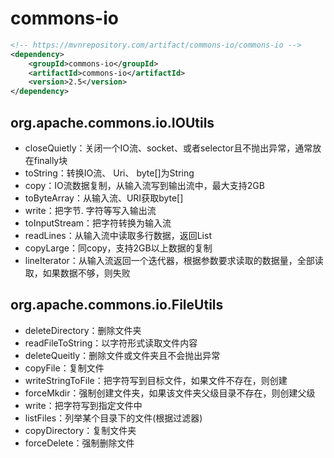 # commons-io

```xml
<!-- https://mvnrepository.com/artifact/commons-io/commons-io -->
<dependency>
    <groupId>commons-io</groupId>
    <artifactId>commons-io</artifactId>
    <version>2.5</version>
</dependency>
```

## org.apache.commons.io.IOUtils

- closeQuietly：关闭一个IO流、socket、或者selector且不抛出异常，通常放在finally块
- toString：转换IO流、 Uri、 byte[]为String
- copy：IO流数据复制，从输入流写到输出流中，最大支持2GB
- toByteArray：从输入流、URI获取byte[]
- write：把字节. 字符等写入输出流
- toInputStream：把字符转换为输入流
- readLines：从输入流中读取多行数据，返回List<String>
- copyLarge：同copy，支持2GB以上数据的复制
- lineIterator：从输入流返回一个迭代器，根据参数要求读取的数据量，全部读取，如果数据不够，则失败

## org.apache.commons.io.FileUtils

- deleteDirectory：删除文件夹
- readFileToString：以字符形式读取文件内容
- deleteQueitly：删除文件或文件夹且不会抛出异常
- copyFile：复制文件
- writeStringToFile：把字符写到目标文件，如果文件不存在，则创建
- forceMkdir：强制创建文件夹，如果该文件夹父级目录不存在，则创建父级
- write：把字符写到指定文件中
- listFiles：列举某个目录下的文件(根据过滤器)
- copyDirectory：复制文件夹
- forceDelete：强制删除文件
